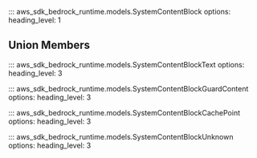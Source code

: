 ::: aws_sdk_bedrock_runtime.models.SystemContentBlock
    options:
        heading_level: 1

## Union Members

::: aws_sdk_bedrock_runtime.models.SystemContentBlockText
    options:
        heading_level: 3

::: aws_sdk_bedrock_runtime.models.SystemContentBlockGuardContent
    options:
        heading_level: 3

::: aws_sdk_bedrock_runtime.models.SystemContentBlockCachePoint
    options:
        heading_level: 3

::: aws_sdk_bedrock_runtime.models.SystemContentBlockUnknown
    options:
        heading_level: 3
